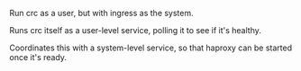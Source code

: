 Run crc as a user, but with ingress as the system.

Runs crc itself as a user-level service,
polling it to see if it's healthy.

Coordinates this with a system-level service,
so that haproxy can be started once it's ready.
